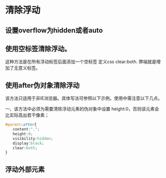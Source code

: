 # 清除浮动

## 设置overflow为hidden或者auto

## 使用空标签清除浮动。

这种方法是在所有浮动标签后面添加一个空标签 定义css clear:both. 弊端就是增加了无意义标签。

## 使用after伪对象清除浮动

该方法只适用于非IE浏览器。具体写法可参照以下示例。使用中需注意以下几点。

一、该方法中必须为需要清除浮动元素的伪对象中设置 height:0，否则该元素会比实际高出若干像素；

```css
#parent:after{
　　content:".";
　　height:0;
　　visibility:hidden;
　　display:block;
　　clear:both;
}
```

## 浮动外部元素


